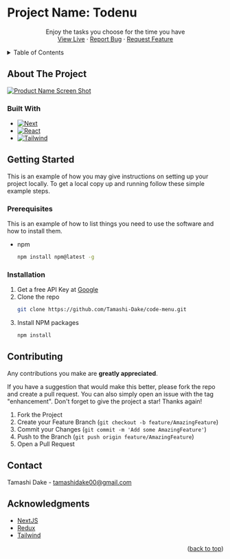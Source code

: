 <a name="readme-top"></a>

<!-- [![Contributors][contributors-shield]][contributors-url]
[![Forks][forks-shield]][forks-url]
[![Stargazers][stars-shield]][stars-url] -->
<!-- [![Issues][issues-shield]][issues-url] -->
<!-- [![MIT License][license-shield]][license-url] -->
<!-- [![LinkedIn][linkedin-shield]][linkedin-url] -->

# Project Name: Todenu

  <p align="center">
    Enjoy the tasks you choose for the time you have
    <br />
    <a href="https://code-menu.vercel.app/">View Live</a>
    ·
    <a href="https://github.com/Tamashi-Dake/code-menu/issues">Report Bug</a>
    ·
    <a href="https://github.com/Tamashi-Dake/code-menu/issues">Request Feature</a>
  </p>
</div>

<!-- TABLE OF CONTENTS -->
<details>
  <summary>Table of Contents</summary>
  <ol>
    <li>
      <a href="#about-the-project">About The Project</a>
      <ul>
        <li><a href="#built-with">Built With</a></li>
      </ul>
    </li>
    <li>
      <a href="#getting-started">Getting Started</a>
      <ul>
        <li><a href="#prerequisites">Prerequisites</a></li>
        <li><a href="#installation">Installation</a></li>
      </ul>
    </li>
    <li><a href="#usage">Usage</a></li>
    <li><a href="#roadmap">Roadmap</a></li>
    <li><a href="#contributing">Contributing</a></li>
    <li><a href="#license">License</a></li>
    <li><a href="#contact">Contact</a></li>
    <li><a href="#acknowledgments">Acknowledgments</a></li>
  </ol>
</details>

<!-- ABOUT THE PROJECT -->

## About The Project

[![Product Name Screen Shot][product-screenshot]](https://i.imgur.com/Zv4tZfY.png)

<!-- <p align="right">(<a href="#readme-top">back to top</a>)</p> -->

### Built With

- [![Next][Next.js]][Next-url]
- [![React][React.js]][React-url]
- [![Tailwind][Tailwindcss.com]][Tailwindcss-url]

<!-- <p align="right">(<a href="#readme-top">back to top</a>)</p> -->

<!-- GETTING STARTED -->

## Getting Started

This is an example of how you may give instructions on setting up your project locally.
To get a local copy up and running follow these simple example steps.

### Prerequisites

This is an example of how to list things you need to use the software and how to install them.

- npm
  ```sh
  npm install npm@latest -g
  ```

### Installation

1. Get a free API Key at [Google](https://developers.google.com/identity/protocols/oauth2)
2. Clone the repo
   ```sh
   git clone https://github.com/Tamashi-Dake/code-menu.git
   ```
3. Install NPM packages
   ```sh
   npm install
   ```
   <!-- 4. Enter your API in `config.js`
      ```js
      const API_KEY = "ENTER YOUR API";
      ``` -->

<!-- <p align="right">(<a href="#readme-top">back to top</a>)</p> -->

<!-- USAGE EXAMPLES -->

<!-- ## Usage

Use this space to show useful examples of how a project can be used. Additional screenshots, code examples and demos work well in this space. You may also link to more resources.

_For more examples, please refer to the [Documentation](https://example.com)_ -->

<!-- <p align="right">(<a href="#readme-top">back to top</a>)</p> -->

<!-- ROADMAP -->

<!-- ## Roadmap

- [ ] Feature 1
- [ ] Feature 2
- [ ] Feature 3
  - [ ] Nested Feature

See the [open issues](https://github.com/Tamashi-Dake/code-menu/issues) for a full list of proposed features (and known issues). -->

<!-- <p align="right">(<a href="#readme-top">back to top</a>)</p> -->

<!-- CONTRIBUTING -->

## Contributing

Any contributions you make are **greatly appreciated**.

If you have a suggestion that would make this better, please fork the repo and create a pull request. You can also simply open an issue with the tag "enhancement".
Don't forget to give the project a star! Thanks again!

1. Fork the Project
2. Create your Feature Branch (`git checkout -b feature/AmazingFeature`)
3. Commit your Changes (`git commit -m 'Add some AmazingFeature'`)
4. Push to the Branch (`git push origin feature/AmazingFeature`)
5. Open a Pull Request

<!-- <p align="right">(<a href="#readme-top">back to top</a>)</p> -->

<!-- LICENSE -->

<!-- ## License

Distributed under the MIT License. See `LICENSE.txt` for more information. -->

<!-- <p align="right">(<a href="#readme-top">back to top</a>)</p> -->

<!-- CONTACT -->

## Contact

Tamashi Dake - tamashidake00@gmail.com

<!-- Project Link: [https://github.com/Tamashi-Dake/code-menu](https://github.com/Tamashi-Dake/code-menu) -->

<!-- <p align="right">(<a href="#readme-top">back to top</a>)</p> -->

<!-- ACKNOWLEDGMENTS -->

## Acknowledgments

- [NextJS](https://nextjs.org/)
- [Redux](https://redux.js.org/)
- [Tailwind](https://tailwindcss.com/)

<p align="right">(<a href="#readme-top">back to top</a>)</p>

<!-- MARKDOWN LINKS & IMAGES -->
<!-- https://www.markdownguide.org/basic-syntax/#reference-style-links -->

[contributors-shield]: https://img.shields.io/github/contributors/Tamashi-Dake/code-menu.svg?style=for-the-badge
[contributors-url]: https://github.com/Tamashi-Dake/code-menu/graphs/contributors
[forks-shield]: https://img.shields.io/github/forks/Tamashi-Dake/code-menu.svg?style=for-the-badge
[forks-url]: https://github.com/Tamashi-Dake/code-menu/network/members
[stars-shield]: https://img.shields.io/github/stars/Tamashi-Dake/code-menu.svg?style=for-the-badge
[stars-url]: https://github.com/Tamashi-Dake/code-menu/stargazers
[issues-shield]: https://img.shields.io/github/issues/Tamashi-Dake/code-menu.svg?style=for-the-badge
[issues-url]: https://github.com/Tamashi-Dake/code-menu/issues
[license-shield]: https://img.shields.io/github/license/Tamashi-Dake/code-menu.svg?style=for-the-badge
[license-url]: https://github.com/Tamashi-Dake/code-menu/blob/master/LICENSE.txt
[linkedin-shield]: https://img.shields.io/badge/-LinkedIn-black.svg?style=for-the-badge&logo=linkedin&colorB=555
[linkedin-url]: https://linkedin.com/in/linkedin_username
[product-screenshot]: images/screenshot.png
[Next.js]: https://img.shields.io/badge/next.js-000000?style=for-the-badge&logo=nextdotjs&logoColor=white
[Next-url]: https://nextjs.org/
[React.js]: https://img.shields.io/badge/React-20232A?style=for-the-badge&logo=react&logoColor=61DAFB
[React-url]: https://reactjs.org/
[Tailwindcss.com]: https://img.shields.io/badge/tailwindcss-0F172A?&logo=tailwindcss
[Tailwindcss-url]: https://tailwindcss.com/
